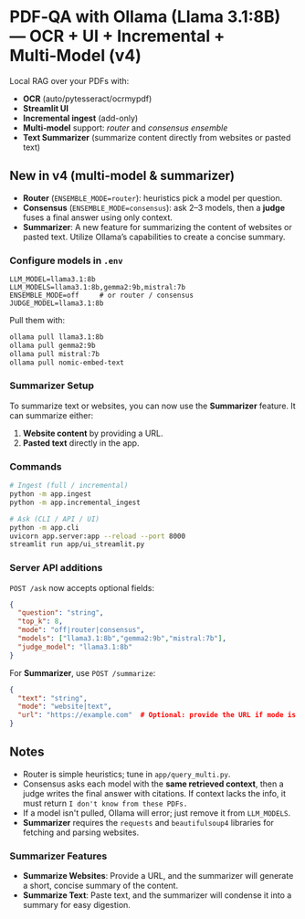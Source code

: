 
# PDF‑QA with Ollama (Llama 3.1:8B) — OCR + UI + Incremental + Multi‑Model (v4)

Local RAG over your PDFs with:
- **OCR** (auto/pytesseract/ocrmypdf)
- **Streamlit UI**
- **Incremental ingest** (add-only)
- **Multi‑model** support: *router* and *consensus ensemble*
- **Text Summarizer** (summarize content directly from websites or pasted text)

## New in v4 (multi-model & summarizer)
- **Router** (`ENSEMBLE_MODE=router`): heuristics pick a model per question.
- **Consensus** (`ENSEMBLE_MODE=consensus`): ask 2–3 models, then a **judge** fuses a final answer using only context.
- **Summarizer**: A new feature for summarizing the content of websites or pasted text. Utilize Ollama’s capabilities to create a concise summary.

### Configure models in `.env`
```
LLM_MODEL=llama3.1:8b
LLM_MODELS=llama3.1:8b,gemma2:9b,mistral:7b
ENSEMBLE_MODE=off     # or router / consensus
JUDGE_MODEL=llama3.1:8b
```

Pull them with:
```bash
ollama pull llama3.1:8b
ollama pull gemma2:9b
ollama pull mistral:7b
ollama pull nomic-embed-text
```

### Summarizer Setup

To summarize text or websites, you can now use the **Summarizer** feature. It can summarize either:

1. **Website content** by providing a URL.
2. **Pasted text** directly in the app.

### Commands

```bash
# Ingest (full / incremental)
python -m app.ingest
python -m app.incremental_ingest

# Ask (CLI / API / UI)
python -m app.cli
uvicorn app.server:app --reload --port 8000
streamlit run app/ui_streamlit.py
```

### Server API additions

`POST /ask` now accepts optional fields:
```json
{
  "question": "string",
  "top_k": 8,
  "mode": "off|router|consensus",
  "models": ["llama3.1:8b","gemma2:9b","mistral:7b"],
  "judge_model": "llama3.1:8b"
}
```

For **Summarizer**, use `POST /summarize`:
```json
{
  "text": "string",
  "mode": "website|text",
  "url": "https://example.com"  # Optional: provide the URL if mode is 'website'
}
```

## Notes
- Router is simple heuristics; tune in `app/query_multi.py`.
- Consensus asks each model with the **same retrieved context**, then a judge writes the final answer with citations. If context lacks the info, it must return `I don't know from these PDFs.`
- If a model isn't pulled, Ollama will error; just remove it from `LLM_MODELS`.
- **Summarizer** requires the `requests` and `beautifulsoup4` libraries for fetching and parsing websites.

### Summarizer Features
- **Summarize Websites**: Provide a URL, and the summarizer will generate a short, concise summary of the content.
- **Summarize Text**: Paste text, and the summarizer will condense it into a summary for easy digestion.
